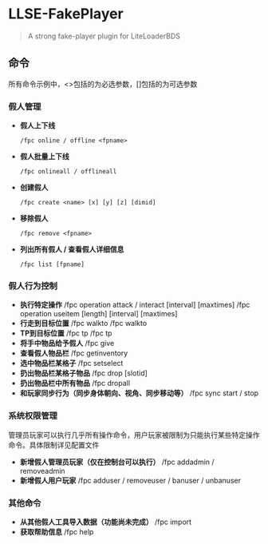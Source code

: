 # LLSE-FakePlayer

> A strong fake-player plugin for LiteLoaderBDS

## 命令

所有命令示例中，<>包括的为必选参数，[]包括的为可选参数

### 假人管理

- **假人上下线** 

  `/fpc online / offline <fpname>`

- **假人批量上下线** 

  `/fpc onlineall / offlineall`

- **创建假人**

  `/fpc create <name> [x] [y] [z] [dimid]`

- **移除假人**

  `/fpc remove <fpname>`

- **列出所有假人 / 查看假人详细信息**

  `/fpc list [fpname]`

### 假人行为控制

- **执行特定操作**
  /fpc operation <fpname> attack / interact [interval] [maxtimes]
  /fpc operation <fpname> useitem [length] [interval] [maxtimes]
- **行走到目标位置**
  /fpc walkto <fpname> <x> <y> <z>
  /fpc walkto <fpname> <player>
- **TP到目标位置**
  /fpc tp <fpname> <x> <y> <z>
  /fpc tp <fpname> <player>
- **将手中物品给予假人**
  /fpc give <fpname> 
- **查看假人物品栏**
  /fpc getinventory <fpname> 
- **选中物品栏某格子**
  /fpc setselect <fpname> <slotid>
- **扔出物品栏某格子物品**
  /fpc drop <fpname> [slotid]
- **扔出物品栏中所有物品**
  /fpc dropall <fpname>
- **和玩家同步行为（同步身体朝向、视角、同步移动等）**
  /fpc sync <fpname> start / stop

### 系统权限管理

管理员玩家可以执行几乎所有操作命令，用户玩家被限制为只能执行某些特定操作命令。具体限制详见配置文件

- **新增假人管理员玩家（仅在控制台可以执行）**
  /fpc addadmin / removeadmin <name>
- **新增假人用户玩家**
  /fpc adduser / removeuser / banuser / unbanuser <name>

### 其他命令

- **从其他假人工具导入数据（功能尚未完成）**
  /fpc import <path>
- **获取帮助信息**
  /fpc help